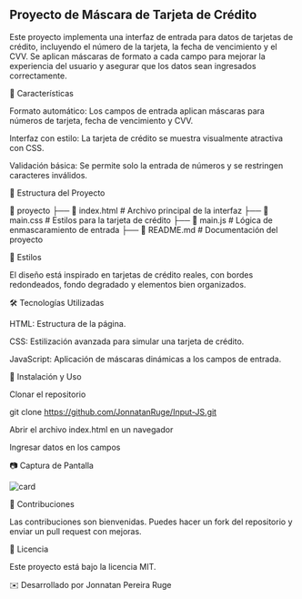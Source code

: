## Proyecto de Máscara de Tarjeta de Crédito

Este proyecto implementa una interfaz de entrada para datos de tarjetas de crédito, incluyendo el número de la tarjeta, la fecha de vencimiento y el CVV. Se aplican máscaras de formato a cada campo para mejorar la experiencia del usuario y asegurar que los datos sean ingresados correctamente.

🚀 Características

Formato automático: Los campos de entrada aplican máscaras para números de tarjeta, fecha de vencimiento y CVV.

Interfaz con estilo: La tarjeta de crédito se muestra visualmente atractiva con CSS.

Validación básica: Se permite solo la entrada de números y se restringen caracteres inválidos.

📁 Estructura del Proyecto

📂 proyecto
 ├── 📄 index.html      # Archivo principal de la interfaz
 ├── 📄 main.css        # Estilos para la tarjeta de crédito
 ├── 📄 main.js         # Lógica de enmascaramiento de entrada
 ├── 📄 README.md       # Documentación del proyecto

🎨 Estilos

El diseño está inspirado en tarjetas de crédito reales, con bordes redondeados, fondo degradado y elementos bien organizados.

🛠️ Tecnologías Utilizadas

HTML: Estructura de la página.

CSS: Estilización avanzada para simular una tarjeta de crédito.

JavaScript: Aplicación de máscaras dinámicas a los campos de entrada.

📌 Instalación y Uso

Clonar el repositorio

git clone https://github.com/JonnatanRuge/Input-JS.git

Abrir el archivo index.html en un navegador

Ingresar datos en los campos

📷 Captura de Pantalla

![card](https://github.com/user-attachments/assets/748dba1e-d641-4e0f-9e90-a789d54ad1a9)


🤝 Contribuciones

Las contribuciones son bienvenidas. Puedes hacer un fork del repositorio y enviar un pull request con mejoras.

📄 Licencia

Este proyecto está bajo la licencia MIT.

✉️ Desarrollado por Jonnatan Pereira Ruge

